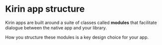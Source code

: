 # Kirin app structure
Kirin apps are built around a suite of classes called **modules** that facilitate dialogue between the native app and your library.

How you structure these modules is a key design choice for your app.
